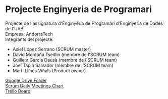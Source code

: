
# Projecte Enginyeria de Programari
Projecte de l'assignatura d'Enginyeria de Programari d'Enginyeria de Dades de l'UAB.\
Empresa: AndorraTech\
Integrants del projecte:
* Asiel López Serrano (SCRUM master)
* David Montaña Tseitlin (membre de l'SCRUM team)
* Guillem Garcia Dausà (membre de l'SCRUM team)
* Joel Tapia Salvador (membre de l'SCRUM team)
* Martí Llinés Viñals (Product owner)

<a href="https://drive.google.com/drive/folders/1_vD8Y2t-BbgcjgDAo2bZtYbtWiY0cUyT">Google Drive Folder\
<a href="https://docs.google.com/spreadsheets/d/1eOsJ5xZz_XC1oahavU4r7Whw34ymZDSuLTJGv2iBAus/edit#gid=1085569004">Scrum Daily Meetings Chart\
<a href="https://trello.com/invite/b/Js5LBHiV/ATTIa5a0d623c2026f4c4b265237e5ff30bd9D56AF37/scrum-board-andorratech">Trello Board
